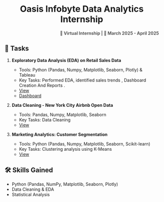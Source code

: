 
# <h1 align="center"> Oasis Infobyte Data Analytics Internship</h1>

<h4 align="right" style="font-size: 14px; color: #555;">
  📍 Virtual Internship | 📅 March 2025 - April 2025
</h4>

## 🔷 Tasks
1. **Exploratory Data Analysis (EDA) on Retail Sales Data**  
   - Tools: Python (Pandas, Numpy, Matplotlib, Seaborn, Plotly) & Tableau 
   - Key Tasks: Performed EDA, identified sales trends , Dashboard Creation And Reports .
    - <a href="https://github.com/gkarthik333/OIBSIP/blob/main/Task%201/EDA%20-%20Retail%20Sale.ipynb">View</a>
     - <a href="">Dashboard </a>

2. **Data Cleaning - New York City Airbnb Open Data**  
   - Tools: Pandas, Numpy, Matplotlib, Seaborn
   - Key Tasks: Data Cleaning
   - <a href="https://github.com/gkarthik333/OIBSIP/blob/main/Task%202/NYC.ipynb">View</a>

3. **Marketing Analytics: Customer Segmentation**  
   - Tools: Python (Pandas, Numpy, Matplotlib, Seaborn, Scikit-learn)
   - Key Tasks: Clustering analysis using K-Means
    - <a href="https://github.com/gkarthik333/OIBSIP/blob/main/Task%203/CSA.ipynb">View</a>

## 🛠 Skills Gained
- Python (Pandas, NumPy, Matplotlib, Seaborn, Plotly)
- Data Cleaning & EDA
- Statistical Analysis




